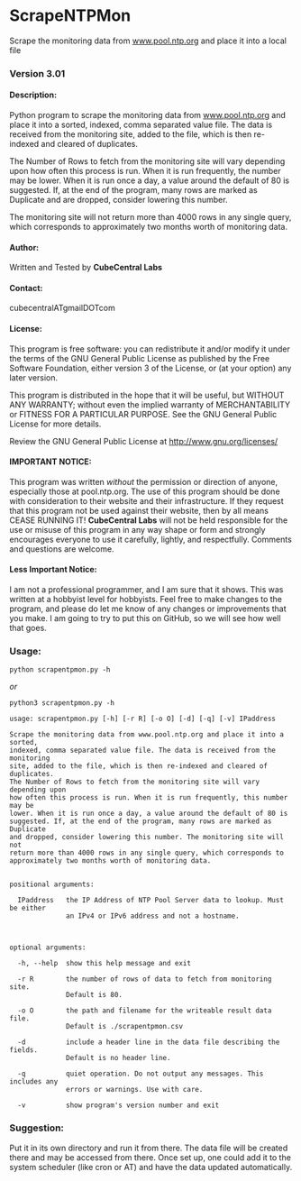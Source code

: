 # ScrapeNTPMon
Scrape the monitoring data from www.pool.ntp.org and place it into a local file

### Version 3.01

#### Description:
Python program to scrape the monitoring data from www.pool.ntp.org and place it into a sorted, indexed, comma separated value file.
The data is received from the monitoring site, added to the file, which is then re-indexed and cleared of duplicates.

The Number of Rows to fetch from the monitoring site will vary depending upon how often this process is run.
When it is run frequently, the number may be lower.  When it is run once a day, a value around the default of 80 is suggested.
If, at the end of the program, many rows are marked as Duplicate and are dropped, consider lowering this number.

The monitoring site will not return more than 4000 rows in any single query, which corresponds to approximately two months worth of monitoring data.



#### Author:
Written and Tested by **CubeCentral Labs**

#### Contact:
cubecentralATgmailDOTcom


#### License:
This program is free software: you can redistribute it and/or modify
it under the terms of the GNU General Public License as published by
the Free Software Foundation, either version 3 of the License, or
(at your option) any later version.

This program is distributed in the hope that it will be useful,
but WITHOUT ANY WARRANTY; without even the implied warranty of
MERCHANTABILITY or FITNESS FOR A PARTICULAR PURPOSE.  See the
GNU General Public License for more details.

Review the GNU General Public License at <http://www.gnu.org/licenses/>


#### IMPORTANT NOTICE:
This program was written *without* the permission or direction of anyone, especially those at pool.ntp.org.
The use of this program should be done with consideration to their website and their infrastructure.
If they request that this program not be used against their website, then by all means CEASE RUNNING IT!
**CubeCentral Labs** will not be held responsible for the use or misuse of this program in any way shape or form and
strongly encourages everyone to use it carefully, lightly, and respectfully.  Comments and questions are welcome.


#### Less Important Notice:
I am not a professional programmer, and I am sure that it shows.  This was written at a hobbyist level for hobbyists.
Feel free to make changes to the program, and please do let me know of any changes or improvements that you make.
I am going to try to put this on GitHub, so we will see how well that goes.


### Usage:
`python scrapentpmon.py -h`

*or*

`python3 scrapentpmon.py -h`



```
usage: scrapentpmon.py [-h] [-r R] [-o O] [-d] [-q] [-v] IPaddress

Scrape the monitoring data from www.pool.ntp.org and place it into a sorted,
indexed, comma separated value file. The data is received from the monitoring
site, added to the file, which is then re-indexed and cleared of duplicates.
The Number of Rows to fetch from the monitoring site will vary depending upon
how often this process is run. When it is run frequently, this number may be
lower. When it is run once a day, a value around the default of 80 is
suggested. If, at the end of the program, many rows are marked as Duplicate
and dropped, consider lowering this number. The monitoring site will not
return more than 4000 rows in any single query, which corresponds to
approximately two months worth of monitoring data.


positional arguments:

  IPaddress   the IP Address of NTP Pool Server data to lookup. Must be either
              an IPv4 or IPv6 address and not a hostname.
                
                

optional arguments:

  -h, --help  show this help message and exit
  
  -r R        the number of rows of data to fetch from monitoring site.
              Default is 80.
              
  -o O        the path and filename for the writeable result data file.
              Default is ./scrapentpmon.csv
              
  -d          include a header line in the data file describing the fields.
              Default is no header line.
              
  -q          quiet operation. Do not output any messages. This includes any
              errors or warnings. Use with care.
              
  -v          show program's version number and exit
```

### Suggestion:
Put it in its own directory and run it from there.  The data file will be created there and may be accessed from there.
Once set up, one could add it to the system scheduler (like cron or AT) and have the data updated automatically.
